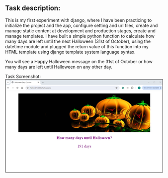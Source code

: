 ## Task description:

This is my first experiment with django, where I have been practicing to initialize the project and the app, configure setting and url files, create and manage static content at development and production stages, create and manage templates. I have built a simple python function to calculate how many days are left until the next Halloween (31st of October), using the datetime module and plugged the return value of this function into my HTML template using django template system language syntax. 

You will see a Happy Halloween message on the 31st of October or how many days are left until Halloween on any other day.  

Task Screenshot:
<img src="/assets/images/app_screenshot.png" style="border: 2px solid  gray;">
